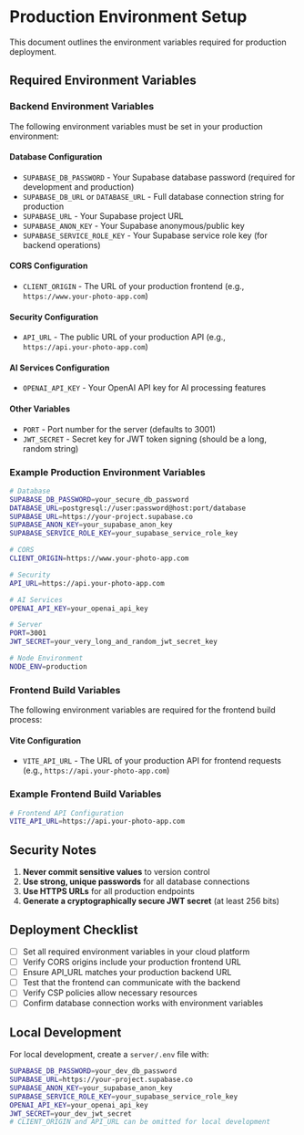 # Production Environment Setup

This document outlines the environment variables required for production deployment.

## Required Environment Variables

### Backend Environment Variables

The following environment variables must be set in your production environment:

#### Database Configuration
- `SUPABASE_DB_PASSWORD` - Your Supabase database password (required for development and production)
- `SUPABASE_DB_URL` or `DATABASE_URL` - Full database connection string for production
- `SUPABASE_URL` - Your Supabase project URL
- `SUPABASE_ANON_KEY` - Your Supabase anonymous/public key
- `SUPABASE_SERVICE_ROLE_KEY` - Your Supabase service role key (for backend operations)

#### CORS Configuration
- `CLIENT_ORIGIN` - The URL of your production frontend (e.g., `https://www.your-photo-app.com`)

#### Security Configuration
- `API_URL` - The public URL of your production API (e.g., `https://api.your-photo-app.com`)

#### AI Services Configuration
- `OPENAI_API_KEY` - Your OpenAI API key for AI processing features

#### Other Variables
- `PORT` - Port number for the server (defaults to 3001)
- `JWT_SECRET` - Secret key for JWT token signing (should be a long, random string)

### Example Production Environment Variables

```bash
# Database
SUPABASE_DB_PASSWORD=your_secure_db_password
DATABASE_URL=postgresql://user:password@host:port/database
SUPABASE_URL=https://your-project.supabase.co
SUPABASE_ANON_KEY=your_supabase_anon_key
SUPABASE_SERVICE_ROLE_KEY=your_supabase_service_role_key

# CORS
CLIENT_ORIGIN=https://www.your-photo-app.com

# Security
API_URL=https://api.your-photo-app.com

# AI Services
OPENAI_API_KEY=your_openai_api_key

# Server
PORT=3001
JWT_SECRET=your_very_long_and_random_jwt_secret_key

# Node Environment
NODE_ENV=production
```

### Frontend Build Variables

The following environment variables are required for the frontend build process:

#### Vite Configuration
- `VITE_API_URL` - The URL of your production API for frontend requests (e.g., `https://api.your-photo-app.com`)

### Example Frontend Build Variables

```bash
# Frontend API Configuration
VITE_API_URL=https://api.your-photo-app.com
```

## Security Notes

1. **Never commit sensitive values** to version control
2. **Use strong, unique passwords** for all database connections
3. **Use HTTPS URLs** for all production endpoints
4. **Generate a cryptographically secure JWT secret** (at least 256 bits)

## Deployment Checklist

- [ ] Set all required environment variables in your cloud platform
- [ ] Verify CORS origins include your production frontend URL
- [ ] Ensure API_URL matches your production backend URL
- [ ] Test that the frontend can communicate with the backend
- [ ] Verify CSP policies allow necessary resources
- [ ] Confirm database connection works with environment variables

## Local Development

For local development, create a `server/.env` file with:

```bash
SUPABASE_DB_PASSWORD=your_dev_db_password
SUPABASE_URL=https://your-project.supabase.co
SUPABASE_ANON_KEY=your_supabase_anon_key
SUPABASE_SERVICE_ROLE_KEY=your_supabase_service_role_key
OPENAI_API_KEY=your_openai_api_key
JWT_SECRET=your_dev_jwt_secret
# CLIENT_ORIGIN and API_URL can be omitted for local development
```